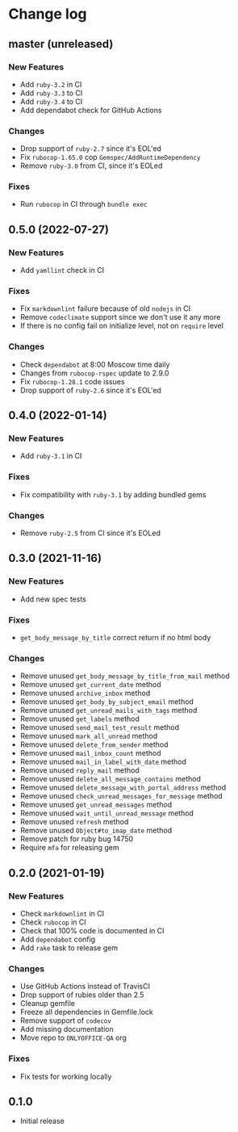 # Change log

## master (unreleased)

### New Features

* Add `ruby-3.2` in CI
* Add `ruby-3.3` to CI
* Add `ruby-3.4` to CI
* Add dependabot check for GitHub Actions

### Changes

* Drop support of `ruby-2.7` since it's EOL'ed
* Fix `rubocop-1.65.0` cop `Gemspec/AddRuntimeDependency`
* Remove `ruby-3.0` from CI, since it's EOLed

### Fixes

* Run `rubocop` in CI through `bundle exec`

## 0.5.0 (2022-07-27)

### New Features

* Add `yamllint` check in CI

### Fixes

* Fix `markdownlint` failure because of old `nodejs` in CI
* Remove `codeclimate` support since we don't use it any more
* If there is no config fail on initialize level, not on `require` level

### Changes

* Check `dependabot` at 8:00 Moscow time daily
* Changes from `rubocop-rspec` update to 2.9.0
* Fix `rubocop-1.28.1` code issues
* Drop support of `ruby-2.6` since it's EOL'ed

## 0.4.0 (2022-01-14)

### New Features

* Add `ruby-3.1` in CI

### Fixes

* Fix compatibility with `ruby-3.1` by adding bundled gems

### Changes

* Remove `ruby-2.5` from CI since it's EOLed

## 0.3.0 (2021-11-16)

### New Features

* Add new spec tests

### Fixes

* `get_body_message_by_title` correct return if no html body

### Changes

* Remove unused `get_body_message_by_title_from_mail` method
* Remove unused `get_current_date` method
* Remove unused `archive_inbox` method
* Remove unused `get_body_by_subject_email` method
* Remove unused `get_unread_mails_with_tags` method
* Remove unused `get_labels` method
* Remove unused `send_mail_test_result` method
* Remove unused `mark_all_unread` method
* Remove unused `delete_from_sender` method
* Remove unused `mail_inbox_count` method
* Remove unused `mail_in_label_with_date` method
* Remove unused `reply_mail` method
* Remove unused `delete_all_message_contains` method
* Remove unused `delete_message_with_portal_address` method
* Remove unused `check_unread_messages_for_message` method
* Remove unused `get_unread_messages` method
* Remove unused `wait_until_unread_message` method
* Remove unused `refresh` method
* Remove unused `Object#to_imap_date` method
* Remove patch for ruby bug 14750
* Require `mfa` for releasing gem

## 0.2.0 (2021-01-19)

### New Features

* Check `markdownlint` in CI
* Check `rubocop` in CI
* Check that 100% code is documented in CI
* Add `dependabot` config
* Add `rake` task to release gem

### Changes

* Use GitHub Actions instead of TravisCI
* Drop support of rubies older than 2.5
* Cleanup gemfile
* Freeze all dependencies in Gemfile.lock
* Remove support of `codecov`
* Add missing documentation
* Move repo to `ONLYOFFICE-QA` org

### Fixes

* Fix tests for working locally

## 0.1.0

* Initial release
